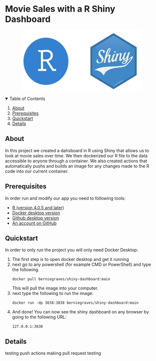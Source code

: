 # Movie Sales with a R Shiny Dashboard

<p align="center">
  <a href="https://github.com/othneildrew/Best-README-Template">
    <img src="Images/shiny_R_logo.png" alt="Logo" width="400" height="200">
  </a>
</p>

<details open="open">
  <summary>Table of Contents</summary>
  <ol>
    <li><a href="#about">About</a></li>
    <li><a href="#prerequisites">Prerequisites</a></li>
    <li><a href="#quickstart">Quickstart</a></li>
    <li><a href="#details">Details</a></li>
  </ol>
</details>

## About
In this project we created a dahsboard in R using Shiny that allows us to look at movie sales over time.
We then dockerized our R file to the data accessible to anyone through a container.
We also created actions that automatically pushs and builds an image for any changes made to the R code into our current container.

## Prerequisites
In order run and modify our app you need to following tools:
- [R (version 4.0.5 and later)](https://mirror.las.iastate.edu/CRAN/)
- [Docker desktop version](https://docs.docker.com/get-docker/)
- [Github desktop version](https://desktop.github.com/)
- [An account on GitHub](https://github.com/)

## Quickstart
In order to only run the project you will only need Docker Desktop:
1. The first step is to open docker desktop and get it running
2. next go to any powershell (for example CMD or PowerShell) and type the following.
   ```
   docker pull berniegraves/shiny-dashboard:main
   ```
   This will pull the image into your computer.
3. next type the following to run the image:
   ```
   docker run -dp 3838:3838 berniegraves/shiny-dashboard:main
   ```
4. And done!
   You can now see the shiny dashboard on any browser by going to the following URL:
   ```
   127.0.0.1:3838
   ```

## Details
testing push actions
making pull request
testing
